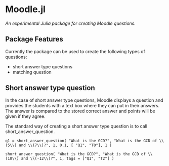 # Moodle.jl
*An experimental Julia package for creating Moodle questions.*
## Package Features
Currently the package can be used to create the following types of questions:
- short answer type questions
- matching question

## Short answer type question
In the case of short answer type questions, Moodle displays a question and provides the students with a text box where they can put in their answers. The answer is compared to the stored correct answer and points will be given if they agree.

The standard way of creating a short answer type question is to call short_answer_question.
```@repl
q1 = short_answer_question( "What is the GCD?", "What is the GCD of \\(5\\) and \\(7\\)?", 1, 0.1, [ "Q1", "T0"], 1 )
```

```@repl
short_answer_question( "What is the GCD?", "What is the GCD of \\(10\\) and \\(-12\\)?", 1, tags = ["Q1", "T2"] )
```

